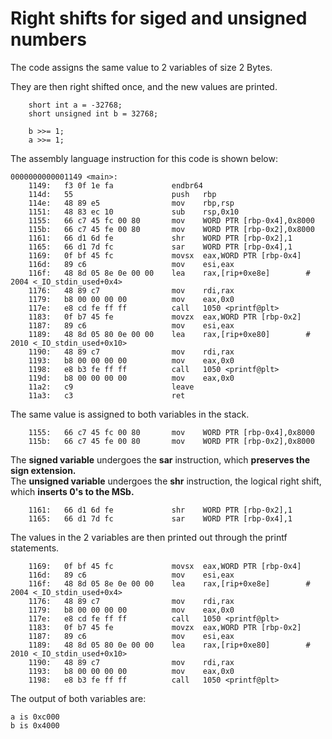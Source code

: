# Right shifts for siged and unsigned numbers

The code assigns the same value to 2 variables of size 2 Bytes. <br>

They are then right shifted once, and the new values are printed. <br>

```
	short int a = -32768;
	short unsigned int b = 32768;

	b >>= 1;
	a >>= 1;

```

The assembly language instruction for this code is shown below: <br>
```
0000000000001149 <main>:
    1149:	f3 0f 1e fa          	endbr64 
    114d:	55                   	push   rbp
    114e:	48 89 e5             	mov    rbp,rsp
    1151:	48 83 ec 10          	sub    rsp,0x10
    1155:	66 c7 45 fc 00 80    	mov    WORD PTR [rbp-0x4],0x8000
    115b:	66 c7 45 fe 00 80    	mov    WORD PTR [rbp-0x2],0x8000
    1161:	66 d1 6d fe          	shr    WORD PTR [rbp-0x2],1
    1165:	66 d1 7d fc          	sar    WORD PTR [rbp-0x4],1
    1169:	0f bf 45 fc          	movsx  eax,WORD PTR [rbp-0x4]
    116d:	89 c6                	mov    esi,eax
    116f:	48 8d 05 8e 0e 00 00 	lea    rax,[rip+0xe8e]        # 2004 <_IO_stdin_used+0x4>
    1176:	48 89 c7             	mov    rdi,rax
    1179:	b8 00 00 00 00       	mov    eax,0x0
    117e:	e8 cd fe ff ff       	call   1050 <printf@plt>
    1183:	0f b7 45 fe          	movzx  eax,WORD PTR [rbp-0x2]
    1187:	89 c6                	mov    esi,eax
    1189:	48 8d 05 80 0e 00 00 	lea    rax,[rip+0xe80]        # 2010 <_IO_stdin_used+0x10>
    1190:	48 89 c7             	mov    rdi,rax
    1193:	b8 00 00 00 00       	mov    eax,0x0
    1198:	e8 b3 fe ff ff       	call   1050 <printf@plt>
    119d:	b8 00 00 00 00       	mov    eax,0x0
    11a2:	c9                   	leave  
    11a3:	c3                   	ret    

```

The same value is assigned to both variables in the stack. 
```
    1155:	66 c7 45 fc 00 80    	mov    WORD PTR [rbp-0x4],0x8000
    115b:	66 c7 45 fe 00 80    	mov    WORD PTR [rbp-0x2],0x8000

```
The **signed variable** undergoes the **sar** instruction, which **preserves the sign extension.** <br>
The **unsigned variable** undergoes the **shr** instruction, the logical right shift, which **inserts 0's to the MSb.** <br>
```
    1161:	66 d1 6d fe          	shr    WORD PTR [rbp-0x2],1
    1165:	66 d1 7d fc          	sar    WORD PTR [rbp-0x4],1

```

The values in the 2 variables are then printed out through the printf statements. <br>
```
    1169:	0f bf 45 fc          	movsx  eax,WORD PTR [rbp-0x4]
    116d:	89 c6                	mov    esi,eax
    116f:	48 8d 05 8e 0e 00 00 	lea    rax,[rip+0xe8e]        # 2004 <_IO_stdin_used+0x4>
    1176:	48 89 c7             	mov    rdi,rax
    1179:	b8 00 00 00 00       	mov    eax,0x0
    117e:	e8 cd fe ff ff       	call   1050 <printf@plt>
    1183:	0f b7 45 fe          	movzx  eax,WORD PTR [rbp-0x2]
    1187:	89 c6                	mov    esi,eax
    1189:	48 8d 05 80 0e 00 00 	lea    rax,[rip+0xe80]        # 2010 <_IO_stdin_used+0x10>
    1190:	48 89 c7             	mov    rdi,rax
    1193:	b8 00 00 00 00       	mov    eax,0x0
    1198:	e8 b3 fe ff ff       	call   1050 <printf@plt>

```

The output of both variables are: <br>
```
a is 0xc000
b is 0x4000
```

